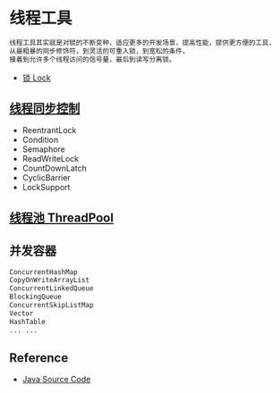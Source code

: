 # 线程工具
```md
线程工具其实就是对锁的不断变种，适应更多的开发场景，提高性能，提供更方便的工具，
从最粗暴的同步修饰符，到灵活的可重入锁，到宽松的条件，
接着到允许多个线程访问的信号量，最后到读写分离锁。
```
* [锁 Lock](java-lock/java-lock.md)

## [线程同步控制](https://github.com/SunnnyChan/sc.drill-code/tree/master/java/java.util.concurrent)
* ReentrantLock
* Condition
* Semaphore
* ReadWriteLock
* CountDownLatch
* CyclicBarrier
* LockSupport

## [线程池 ThreadPool](thread-pool/README.md)

## 并发容器
```md
ConcurrentHashMap
CopyOnWriteArrayList
ConcurrentLinkedQueue
BlockingQueue
ConcurrentSkipListMap
Vector
HashTable
... ... 
```

## Reference
* [Java Source Code](https://github.com/SunnnyChan/sc.drill-code/tree/master/java)


